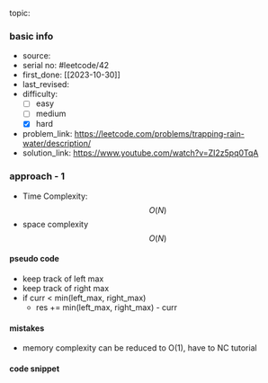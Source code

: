 topic:

### basic info
- source: 
- serial no: #leetcode/42 
- first_done: [[2023-10-30]]
- last_revised:
- difficulty:
	- [ ] easy
	- [ ] medium
	- [x] hard
- problem_link: https://leetcode.com/problems/trapping-rain-water/description/
- solution_link: https://www.youtube.com/watch?v=ZI2z5pq0TqA

### approach - 1
- Time Complexity: $$O(N)$$
- space complexity$$O(N)$$

#### pseudo code
- keep track of left max
- keep track of right max
- if curr < min(left_max, right_max)
	- res += min(left_max, right_max) - curr
#### mistakes
- memory complexity can be reduced to O(1), have to NC tutorial
#### code snippet
```python

```